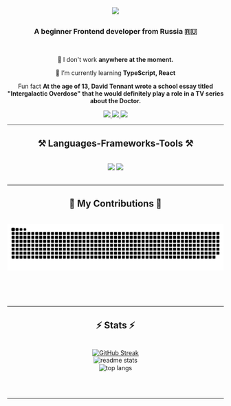 <h1 align="center">
    <img src="https://readme-typing-svg.herokuapp.com/?font=Righteous&size=35&center=true&vCenter=true&width=500&height=70&duration=4000&lines=Hi+There!+👋;+I'm+David+Khabalov!;" />
</h1>

<h3 align="center">A beginner Frontend developer from Russia 🇷🇺</h3>

<br/>

<div align="center">
 
 🔭 I don't work **anywhere at the moment.**
 
 🌱 I’m currently learning **TypeScript, React**

Fun fact **At the age of 13, David Tennant wrote a school essay titled "Intergalactic Overdose" that he would definitely play a role in a TV series about the Doctor.**

 </div>
 
<div align="center"> 
  <a href="mailto:khabalov33@gmail.com">
    <img src="https://img.shields.io/badge/Gmail-D14836?style=for-the-badge&logo=gmail&logoColor=white" />
  </a>
  <a href="https://t.me/khabalov33">
    <img src="https://img.shields.io/badge/Telegram-2CA5E0?style=for-the-badge&logo=telegram&logoColor=white">
  </a>
  <a href="https://www.instagram.com/khabalov33?igsh=MTNoY3g5bzkwcnMzNg==">
    <img src="https://img.shields.io/badge/Instagram-E4405F?style=for-the-badge&logo=instagram&logoColor=white">
  </a>
</div>

 <hr/>
 
<h2 align="center">⚒️ Languages-Frameworks-Tools ⚒️</h2>
<br/>
<div align="center">
    <img src="https://skillicons.dev/icons?i=html,css,javascript,npm,vite,react,typescript,bootstrap,vscode,figma,photoshop,illustrator,cs,dotnet,unity" />
    <img src="https://skillicons.dev/icons?i=github,git" /><br>
</div>

<br/>
<hr/>

<div align="center">
  <h2>🐍 My Contributions 🐍</h2>
  <br>
  <img alt="snake eating my contributions" src="https://raw.githubusercontent.com/salesp07/salesp07/output/github-contribution-grid-snake.svg" />
  
  <br/><br/><br/>
</div>

<hr/>

<h2 align="center">⚡ Stats ⚡</h2>
<br>
<div align=center>
  <a href="https://git.io/streak-stats"><img width=390 src="https://streak-stats.demolab.com?user=Khabalov33&theme=blueberry" alt="GitHub Streak" /></a>
  <br/>
  <img width=390 src="https://github-readme-stats-salesp07.vercel.app/api?username=Khabalov33&count_private=true&show_icons=true&theme=blueberry&rank_icon=github&border_radius=10" alt="readme stats" />
  <br/>
  <img width=325 align="center" src="https://github-readme-stats-salesp07.vercel.app/api/top-langs/?username=Khabalov33&hide=HTML&langs_count=8&layout=compact&theme=blueberry&border_radius=10&size_weight=0.5&count_weight=0.5&exclude_repo=github-readme-stats" alt="top langs" />
</div>

<br/><br/>

<hr/>

<br/>
